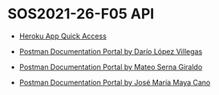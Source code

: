# SOS2021-26-F05 API

+ [Heroku App Quick Access](https://sos2021-darlopvil-l07.herokuapp.com/)

+ [Postman Documentation Portal by ](https://documenter.getpostman.com/view/14944672/TzJoE12v) [Darío López Villegas](https://github.com/darlopvil)

+ [Postman Documentation Portal by ](https://documenter.getpostman.com/view/14948205/TzJoE1Bm) [Mateo Serna Giraldo](https://github.com/keffren)

+ [Postman Documentation Portal by ](https://documenter.getpostman.com/view/9628248/TzJoDfw1) [José María Maya Cano](https://github.com/josemarimaya)


